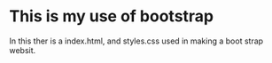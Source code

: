 # This is my use of bootstrap #
In this ther is a index.html, and styles.css used in making a boot strap websit.

